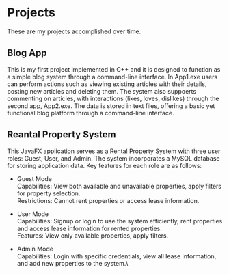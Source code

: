 # Projects

These are my projects accomplished over time.


## Blog App
  This is my first project implemented in C++ and it is designed to function as a simple blog system through a command-line interface. In App1.exe users can perform actions such as viewing existing articles with their details, posting new articles and deleting them. The system also suppoerts commenting on articles, with interactions (likes, loves, dislikes) through the second app, App2.exe.
  The data is stored in text files, offering a basic yet functional blog platform through a command-line interface.


## Reantal Property System
  This JavaFX application serves as a Rental Property System with three user roles: Guest, User, and Admin. The system incorporates a MySQL database for storing application data. Key features for each role are as follows:
  * Guest Mode\
  Capabilities:  View both available and unavailable properties, apply filters for property selection.\
  Restrictions: Cannot rent properties or access lease information.

  * User Mode\
  Capabilities: Signup or login to use the system efficiently, rent properties and access lease information for rented properties.\
  Features: View only available properties, apply filters.

  * Admin Mode\
  Capabilities: Login with specific credentials, view all lease information, and add new properties to the system.\
